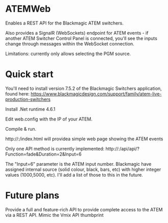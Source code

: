 # ATEMWeb
Enables a REST API for the Blackmagic ATEM switchers.

Also provides a SignalR (WebSockets) endpoint for ATEM events - if another ATEM Switcher Control Panel is connected, you'll see the inputs change through messages within the WebSocket connection.

Limitations: currently only allows selecting the PGM source.

# Quick start
You'll need to install version 7.5.2 of the Blackmagic Switchers application, found here: https://www.blackmagicdesign.com/support/family/atem-live-production-switchers

Install .Net runtime 4.6.1

Edit web.config with the IP of your ATEM.

Compile & run.

http://<host>:<port>/index.html will providea simple web page showing the ATEM events

Only one API method is currently implemented:
http://<host>:<port>/api/api/?Function=fade&Duration=2&Input=6

The "Input=6" parameter is the ATEM input number.  Blackmagic have assigned internal source (solid colour, black, bars, etc) with higher integer values (1000,5000, etc).  I'll add a list of those to this in the future.

# Future plans
Provide a full and feature-rich API to provide complete access to the ATEM via a REST API.
Mimic the Vmix API thumbprint

